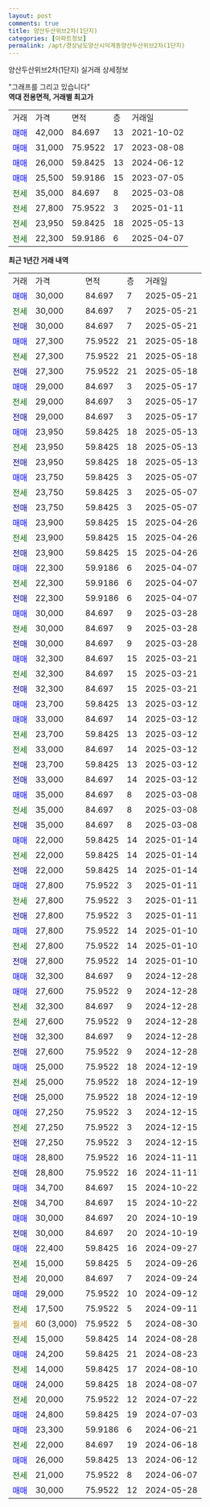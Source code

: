 ```yaml
---
layout: post
comments: true
title: 양산두산위브2차(1단지)
categories: [아파트정보]
permalink: /apt/경상남도양산시덕계동양산두산위브2차(1단지)
---
```


양산두산위브2차(1단지) 실거래 상세정보

<script type="text/javascript">
  google.charts.load('current', {'packages':['line', 'corechart']});
  google.charts.setOnLoadCallback(drawChart);

  function drawChart() {
    var data = new google.visualization.DataTable();
    data.addColumn('date', '거래일');
    data.addColumn('number', "매매");
    data.addColumn('number', "전세");
    data.addColumn('number', "전매");

    data.addRows([[new Date(Date.parse("2025-05-21")), 30000, null, null], [new Date(Date.parse("2025-05-21")), null, 30000, null], [new Date(Date.parse("2025-05-21")), null, null, 30000], [new Date(Date.parse("2025-05-18")), 27300, null, null], [new Date(Date.parse("2025-05-18")), null, 27300, null], [new Date(Date.parse("2025-05-18")), null, null, 27300], [new Date(Date.parse("2025-05-17")), 29000, null, null], [new Date(Date.parse("2025-05-17")), null, 29000, null], [new Date(Date.parse("2025-05-17")), null, null, 29000], [new Date(Date.parse("2025-05-13")), 23950, null, null], [new Date(Date.parse("2025-05-13")), null, 23950, null], [new Date(Date.parse("2025-05-13")), null, null, 23950], [new Date(Date.parse("2025-05-07")), 23750, null, null], [new Date(Date.parse("2025-05-07")), null, 23750, null], [new Date(Date.parse("2025-05-07")), null, null, 23750], [new Date(Date.parse("2025-04-26")), 23900, null, null], [new Date(Date.parse("2025-04-26")), null, 23900, null], [new Date(Date.parse("2025-04-26")), null, null, 23900], [new Date(Date.parse("2025-04-07")), 22300, null, null], [new Date(Date.parse("2025-04-07")), null, 22300, null], [new Date(Date.parse("2025-04-07")), null, null, 22300], [new Date(Date.parse("2025-03-28")), 30000, null, null], [new Date(Date.parse("2025-03-28")), null, 30000, null], [new Date(Date.parse("2025-03-28")), null, null, 30000], [new Date(Date.parse("2025-03-21")), 32300, null, null], [new Date(Date.parse("2025-03-21")), null, 32300, null], [new Date(Date.parse("2025-03-21")), null, null, 32300], [new Date(Date.parse("2025-03-12")), 23700, null, null], [new Date(Date.parse("2025-03-12")), 33000, null, null], [new Date(Date.parse("2025-03-12")), null, 23700, null], [new Date(Date.parse("2025-03-12")), null, 33000, null], [new Date(Date.parse("2025-03-12")), null, null, 23700], [new Date(Date.parse("2025-03-12")), null, null, 33000], [new Date(Date.parse("2025-03-08")), 35000, null, null], [new Date(Date.parse("2025-03-08")), null, 35000, null], [new Date(Date.parse("2025-03-08")), null, null, 35000], [new Date(Date.parse("2025-01-14")), 22000, null, null], [new Date(Date.parse("2025-01-14")), null, 22000, null], [new Date(Date.parse("2025-01-14")), null, null, 22000], [new Date(Date.parse("2025-01-11")), 27800, null, null], [new Date(Date.parse("2025-01-11")), null, 27800, null], [new Date(Date.parse("2025-01-11")), null, null, 27800], [new Date(Date.parse("2025-01-10")), 27800, null, null], [new Date(Date.parse("2025-01-10")), null, 27800, null], [new Date(Date.parse("2025-01-10")), null, null, 27800], [new Date(Date.parse("2024-12-28")), 32300, null, null], [new Date(Date.parse("2024-12-28")), 27600, null, null], [new Date(Date.parse("2024-12-28")), null, 32300, null], [new Date(Date.parse("2024-12-28")), null, 27600, null], [new Date(Date.parse("2024-12-28")), null, null, 32300], [new Date(Date.parse("2024-12-28")), null, null, 27600], [new Date(Date.parse("2024-12-19")), 25000, null, null], [new Date(Date.parse("2024-12-19")), null, 25000, null], [new Date(Date.parse("2024-12-19")), null, null, 25000], [new Date(Date.parse("2024-12-15")), 27250, null, null], [new Date(Date.parse("2024-12-15")), null, 27250, null], [new Date(Date.parse("2024-12-15")), null, null, 27250], [new Date(Date.parse("2024-11-11")), 28800, null, null], [new Date(Date.parse("2024-11-11")), null, null, 28800], [new Date(Date.parse("2024-10-22")), 34700, null, null], [new Date(Date.parse("2024-10-22")), null, null, 34700], [new Date(Date.parse("2024-10-19")), 30000, null, null], [new Date(Date.parse("2024-10-19")), null, null, 30000], [new Date(Date.parse("2024-09-27")), 22400, null, null], [new Date(Date.parse("2024-09-26")), null, 15000, null], [new Date(Date.parse("2024-09-24")), null, 20000, null], [new Date(Date.parse("2024-09-12")), 29000, null, null], [new Date(Date.parse("2024-09-11")), null, 17500, null], [new Date(Date.parse("2024-08-30")), null, null, null], [new Date(Date.parse("2024-08-28")), null, 15000, null], [new Date(Date.parse("2024-08-23")), 24200, null, null], [new Date(Date.parse("2024-08-10")), null, 14000, null], [new Date(Date.parse("2024-08-07")), 24000, null, null], [new Date(Date.parse("2024-07-22")), null, 20000, null], [new Date(Date.parse("2024-07-03")), 24800, null, null], [new Date(Date.parse("2024-06-21")), 23300, null, null], [new Date(Date.parse("2024-06-18")), null, 22000, null], [new Date(Date.parse("2024-06-12")), 26000, null, null], [new Date(Date.parse("2024-06-07")), null, 21000, null], [new Date(Date.parse("2024-05-28")), 30000, null, null]]);

    var options = {
      hAxis: {
        format: 'yyyy/MM/dd'
      },    
      lineWidth: 0,
      pointsVisible: true,    
      title: '최근 1년간 유형별 실거래가 분포',
      legend: { position: 'bottom' }
    };

    var formatter = new google.visualization.NumberFormat({pattern:'###,###'} );
    formatter.format(data, 1);
    formatter.format(data, 2);
    
    setTimeout(function() {
        var chart = new google.visualization.LineChart(document.getElementById('columnchart_material'));
        chart.draw(data, (options));
        document.getElementById('loading').style.display = 'none';
    }, 200);
  }
</script>


<div id="loading" style="z-index:20; display: block; margin-left: 0px">"그래프를 그리고 있습니다"</div>
<div id="columnchart_material" style="width: 95%; margin-left: 0px; display: block"></div>
<!-- contents start -->
<b>역대 전용면적, 거래별 최고가</b>
<table class="sortable">
    <tr>
      <td>거래</td>
      <td>가격</td>
      <td>면적</td>
      <td>층</td>
      <td>거래일</td>
    </tr>
        <tr>
          <td><a style="color: blue">매매</a></td>
          <td>42,000</td>
          <td>84.697</td>
          <td>13</td>
          <td>2021-10-02</td>
        </tr>            <tr>
          <td><a style="color: blue">매매</a></td>
          <td>31,000</td>
          <td>75.9522</td>
          <td>17</td>
          <td>2023-08-08</td>
        </tr>            <tr>
          <td><a style="color: blue">매매</a></td>
          <td>26,000</td>
          <td>59.8425</td>
          <td>13</td>
          <td>2024-06-12</td>
        </tr>            <tr>
          <td><a style="color: blue">매매</a></td>
          <td>25,500</td>
          <td>59.9186</td>
          <td>15</td>
          <td>2023-07-05</td>
        </tr>        
        <tr>
              <td><a style="color: darkgreen">전세</a></td>
              <td>35,000</td>
              <td>84.697</td>
              <td>8</td>
              <td>2025-03-08</td>
            </tr>            <tr>
              <td><a style="color: darkgreen">전세</a></td>
              <td>27,800</td>
              <td>75.9522</td>
              <td>3</td>
              <td>2025-01-11</td>
            </tr>            <tr>
              <td><a style="color: darkgreen">전세</a></td>
              <td>23,950</td>
              <td>59.8425</td>
              <td>18</td>
              <td>2025-05-13</td>
            </tr>            <tr>
              <td><a style="color: darkgreen">전세</a></td>
              <td>22,300</td>
              <td>59.9186</td>
              <td>6</td>
              <td>2025-04-07</td>
            </tr>        
    
</table>

<b>최근 1년간 거래 내역</b>

<table class="sortable">
    <tr>
      <td>거래</td>
      <td>가격</td>
      <td>면적</td>
      <td>층</td>
      <td>거래일</td>
    </tr>
    <tr>
      <td><a style="color: blue">매매</a></td>
      <td>30,000</td>
      <td>84.697</td>
      <td>7</td>
      <td>2025-05-21</td>
    </tr>          <tr>
      <td><a style="color: darkgreen">전세</a></td>
      <td>30,000</td>
      <td>84.697</td>
      <td>7</td>
      <td>2025-05-21</td>
    </tr>          <tr>
      <td><a style="color: darkblue">전매</a></td>
      <td>30,000</td>
      <td>84.697</td>
      <td>7</td>
      <td>2025-05-21</td>
    </tr>          <tr>
      <td><a style="color: blue">매매</a></td>
      <td>27,300</td>
      <td>75.9522</td>
      <td>21</td>
      <td>2025-05-18</td>
    </tr>          <tr>
      <td><a style="color: darkgreen">전세</a></td>
      <td>27,300</td>
      <td>75.9522</td>
      <td>21</td>
      <td>2025-05-18</td>
    </tr>          <tr>
      <td><a style="color: darkblue">전매</a></td>
      <td>27,300</td>
      <td>75.9522</td>
      <td>21</td>
      <td>2025-05-18</td>
    </tr>          <tr>
      <td><a style="color: blue">매매</a></td>
      <td>29,000</td>
      <td>84.697</td>
      <td>3</td>
      <td>2025-05-17</td>
    </tr>          <tr>
      <td><a style="color: darkgreen">전세</a></td>
      <td>29,000</td>
      <td>84.697</td>
      <td>3</td>
      <td>2025-05-17</td>
    </tr>          <tr>
      <td><a style="color: darkblue">전매</a></td>
      <td>29,000</td>
      <td>84.697</td>
      <td>3</td>
      <td>2025-05-17</td>
    </tr>          <tr>
      <td><a style="color: blue">매매</a></td>
      <td>23,950</td>
      <td>59.8425</td>
      <td>18</td>
      <td>2025-05-13</td>
    </tr>          <tr>
      <td><a style="color: darkgreen">전세</a></td>
      <td>23,950</td>
      <td>59.8425</td>
      <td>18</td>
      <td>2025-05-13</td>
    </tr>          <tr>
      <td><a style="color: darkblue">전매</a></td>
      <td>23,950</td>
      <td>59.8425</td>
      <td>18</td>
      <td>2025-05-13</td>
    </tr>          <tr>
      <td><a style="color: blue">매매</a></td>
      <td>23,750</td>
      <td>59.8425</td>
      <td>3</td>
      <td>2025-05-07</td>
    </tr>          <tr>
      <td><a style="color: darkgreen">전세</a></td>
      <td>23,750</td>
      <td>59.8425</td>
      <td>3</td>
      <td>2025-05-07</td>
    </tr>          <tr>
      <td><a style="color: darkblue">전매</a></td>
      <td>23,750</td>
      <td>59.8425</td>
      <td>3</td>
      <td>2025-05-07</td>
    </tr>          <tr>
      <td><a style="color: blue">매매</a></td>
      <td>23,900</td>
      <td>59.8425</td>
      <td>15</td>
      <td>2025-04-26</td>
    </tr>          <tr>
      <td><a style="color: darkgreen">전세</a></td>
      <td>23,900</td>
      <td>59.8425</td>
      <td>15</td>
      <td>2025-04-26</td>
    </tr>          <tr>
      <td><a style="color: darkblue">전매</a></td>
      <td>23,900</td>
      <td>59.8425</td>
      <td>15</td>
      <td>2025-04-26</td>
    </tr>          <tr>
      <td><a style="color: blue">매매</a></td>
      <td>22,300</td>
      <td>59.9186</td>
      <td>6</td>
      <td>2025-04-07</td>
    </tr>          <tr>
      <td><a style="color: darkgreen">전세</a></td>
      <td>22,300</td>
      <td>59.9186</td>
      <td>6</td>
      <td>2025-04-07</td>
    </tr>          <tr>
      <td><a style="color: darkblue">전매</a></td>
      <td>22,300</td>
      <td>59.9186</td>
      <td>6</td>
      <td>2025-04-07</td>
    </tr>          <tr>
      <td><a style="color: blue">매매</a></td>
      <td>30,000</td>
      <td>84.697</td>
      <td>9</td>
      <td>2025-03-28</td>
    </tr>          <tr>
      <td><a style="color: darkgreen">전세</a></td>
      <td>30,000</td>
      <td>84.697</td>
      <td>9</td>
      <td>2025-03-28</td>
    </tr>          <tr>
      <td><a style="color: darkblue">전매</a></td>
      <td>30,000</td>
      <td>84.697</td>
      <td>9</td>
      <td>2025-03-28</td>
    </tr>          <tr>
      <td><a style="color: blue">매매</a></td>
      <td>32,300</td>
      <td>84.697</td>
      <td>15</td>
      <td>2025-03-21</td>
    </tr>          <tr>
      <td><a style="color: darkgreen">전세</a></td>
      <td>32,300</td>
      <td>84.697</td>
      <td>15</td>
      <td>2025-03-21</td>
    </tr>          <tr>
      <td><a style="color: darkblue">전매</a></td>
      <td>32,300</td>
      <td>84.697</td>
      <td>15</td>
      <td>2025-03-21</td>
    </tr>          <tr>
      <td><a style="color: blue">매매</a></td>
      <td>23,700</td>
      <td>59.8425</td>
      <td>13</td>
      <td>2025-03-12</td>
    </tr>          <tr>
      <td><a style="color: blue">매매</a></td>
      <td>33,000</td>
      <td>84.697</td>
      <td>14</td>
      <td>2025-03-12</td>
    </tr>          <tr>
      <td><a style="color: darkgreen">전세</a></td>
      <td>23,700</td>
      <td>59.8425</td>
      <td>13</td>
      <td>2025-03-12</td>
    </tr>          <tr>
      <td><a style="color: darkgreen">전세</a></td>
      <td>33,000</td>
      <td>84.697</td>
      <td>14</td>
      <td>2025-03-12</td>
    </tr>          <tr>
      <td><a style="color: darkblue">전매</a></td>
      <td>23,700</td>
      <td>59.8425</td>
      <td>13</td>
      <td>2025-03-12</td>
    </tr>          <tr>
      <td><a style="color: darkblue">전매</a></td>
      <td>33,000</td>
      <td>84.697</td>
      <td>14</td>
      <td>2025-03-12</td>
    </tr>          <tr>
      <td><a style="color: blue">매매</a></td>
      <td>35,000</td>
      <td>84.697</td>
      <td>8</td>
      <td>2025-03-08</td>
    </tr>          <tr>
      <td><a style="color: darkgreen">전세</a></td>
      <td>35,000</td>
      <td>84.697</td>
      <td>8</td>
      <td>2025-03-08</td>
    </tr>          <tr>
      <td><a style="color: darkblue">전매</a></td>
      <td>35,000</td>
      <td>84.697</td>
      <td>8</td>
      <td>2025-03-08</td>
    </tr>          <tr>
      <td><a style="color: blue">매매</a></td>
      <td>22,000</td>
      <td>59.8425</td>
      <td>14</td>
      <td>2025-01-14</td>
    </tr>          <tr>
      <td><a style="color: darkgreen">전세</a></td>
      <td>22,000</td>
      <td>59.8425</td>
      <td>14</td>
      <td>2025-01-14</td>
    </tr>          <tr>
      <td><a style="color: darkblue">전매</a></td>
      <td>22,000</td>
      <td>59.8425</td>
      <td>14</td>
      <td>2025-01-14</td>
    </tr>          <tr>
      <td><a style="color: blue">매매</a></td>
      <td>27,800</td>
      <td>75.9522</td>
      <td>3</td>
      <td>2025-01-11</td>
    </tr>          <tr>
      <td><a style="color: darkgreen">전세</a></td>
      <td>27,800</td>
      <td>75.9522</td>
      <td>3</td>
      <td>2025-01-11</td>
    </tr>          <tr>
      <td><a style="color: darkblue">전매</a></td>
      <td>27,800</td>
      <td>75.9522</td>
      <td>3</td>
      <td>2025-01-11</td>
    </tr>          <tr>
      <td><a style="color: blue">매매</a></td>
      <td>27,800</td>
      <td>75.9522</td>
      <td>14</td>
      <td>2025-01-10</td>
    </tr>          <tr>
      <td><a style="color: darkgreen">전세</a></td>
      <td>27,800</td>
      <td>75.9522</td>
      <td>14</td>
      <td>2025-01-10</td>
    </tr>          <tr>
      <td><a style="color: darkblue">전매</a></td>
      <td>27,800</td>
      <td>75.9522</td>
      <td>14</td>
      <td>2025-01-10</td>
    </tr>          <tr>
      <td><a style="color: blue">매매</a></td>
      <td>32,300</td>
      <td>84.697</td>
      <td>9</td>
      <td>2024-12-28</td>
    </tr>          <tr>
      <td><a style="color: blue">매매</a></td>
      <td>27,600</td>
      <td>75.9522</td>
      <td>9</td>
      <td>2024-12-28</td>
    </tr>          <tr>
      <td><a style="color: darkgreen">전세</a></td>
      <td>32,300</td>
      <td>84.697</td>
      <td>9</td>
      <td>2024-12-28</td>
    </tr>          <tr>
      <td><a style="color: darkgreen">전세</a></td>
      <td>27,600</td>
      <td>75.9522</td>
      <td>9</td>
      <td>2024-12-28</td>
    </tr>          <tr>
      <td><a style="color: darkblue">전매</a></td>
      <td>32,300</td>
      <td>84.697</td>
      <td>9</td>
      <td>2024-12-28</td>
    </tr>          <tr>
      <td><a style="color: darkblue">전매</a></td>
      <td>27,600</td>
      <td>75.9522</td>
      <td>9</td>
      <td>2024-12-28</td>
    </tr>          <tr>
      <td><a style="color: blue">매매</a></td>
      <td>25,000</td>
      <td>75.9522</td>
      <td>18</td>
      <td>2024-12-19</td>
    </tr>          <tr>
      <td><a style="color: darkgreen">전세</a></td>
      <td>25,000</td>
      <td>75.9522</td>
      <td>18</td>
      <td>2024-12-19</td>
    </tr>          <tr>
      <td><a style="color: darkblue">전매</a></td>
      <td>25,000</td>
      <td>75.9522</td>
      <td>18</td>
      <td>2024-12-19</td>
    </tr>          <tr>
      <td><a style="color: blue">매매</a></td>
      <td>27,250</td>
      <td>75.9522</td>
      <td>3</td>
      <td>2024-12-15</td>
    </tr>          <tr>
      <td><a style="color: darkgreen">전세</a></td>
      <td>27,250</td>
      <td>75.9522</td>
      <td>3</td>
      <td>2024-12-15</td>
    </tr>          <tr>
      <td><a style="color: darkblue">전매</a></td>
      <td>27,250</td>
      <td>75.9522</td>
      <td>3</td>
      <td>2024-12-15</td>
    </tr>          <tr>
      <td><a style="color: blue">매매</a></td>
      <td>28,800</td>
      <td>75.9522</td>
      <td>16</td>
      <td>2024-11-11</td>
    </tr>          <tr>
      <td><a style="color: darkblue">전매</a></td>
      <td>28,800</td>
      <td>75.9522</td>
      <td>16</td>
      <td>2024-11-11</td>
    </tr>          <tr>
      <td><a style="color: blue">매매</a></td>
      <td>34,700</td>
      <td>84.697</td>
      <td>15</td>
      <td>2024-10-22</td>
    </tr>          <tr>
      <td><a style="color: darkblue">전매</a></td>
      <td>34,700</td>
      <td>84.697</td>
      <td>15</td>
      <td>2024-10-22</td>
    </tr>          <tr>
      <td><a style="color: blue">매매</a></td>
      <td>30,000</td>
      <td>84.697</td>
      <td>20</td>
      <td>2024-10-19</td>
    </tr>          <tr>
      <td><a style="color: darkblue">전매</a></td>
      <td>30,000</td>
      <td>84.697</td>
      <td>20</td>
      <td>2024-10-19</td>
    </tr>          <tr>
      <td><a style="color: blue">매매</a></td>
      <td>22,400</td>
      <td>59.8425</td>
      <td>16</td>
      <td>2024-09-27</td>
    </tr>          <tr>
      <td><a style="color: darkgreen">전세</a></td>
      <td>15,000</td>
      <td>59.8425</td>
      <td>5</td>
      <td>2024-09-26</td>
    </tr>          <tr>
      <td><a style="color: darkgreen">전세</a></td>
      <td>20,000</td>
      <td>84.697</td>
      <td>7</td>
      <td>2024-09-24</td>
    </tr>          <tr>
      <td><a style="color: blue">매매</a></td>
      <td>29,000</td>
      <td>75.9522</td>
      <td>10</td>
      <td>2024-09-12</td>
    </tr>          <tr>
      <td><a style="color: darkgreen">전세</a></td>
      <td>17,500</td>
      <td>75.9522</td>
      <td>5</td>
      <td>2024-09-11</td>
    </tr>          <tr>
      <td><a style="color: darkgoldenrod">월세</a></td>
      <td>60 (3,000)</td>
      <td>75.9522</td>
      <td>5</td>
      <td>2024-08-30</td>
    </tr>          <tr>
      <td><a style="color: darkgreen">전세</a></td>
      <td>15,000</td>
      <td>59.8425</td>
      <td>14</td>
      <td>2024-08-28</td>
    </tr>          <tr>
      <td><a style="color: blue">매매</a></td>
      <td>24,200</td>
      <td>59.8425</td>
      <td>21</td>
      <td>2024-08-23</td>
    </tr>          <tr>
      <td><a style="color: darkgreen">전세</a></td>
      <td>14,000</td>
      <td>59.8425</td>
      <td>17</td>
      <td>2024-08-10</td>
    </tr>          <tr>
      <td><a style="color: blue">매매</a></td>
      <td>24,000</td>
      <td>59.8425</td>
      <td>18</td>
      <td>2024-08-07</td>
    </tr>          <tr>
      <td><a style="color: darkgreen">전세</a></td>
      <td>20,000</td>
      <td>75.9522</td>
      <td>12</td>
      <td>2024-07-22</td>
    </tr>          <tr>
      <td><a style="color: blue">매매</a></td>
      <td>24,800</td>
      <td>59.8425</td>
      <td>19</td>
      <td>2024-07-03</td>
    </tr>          <tr>
      <td><a style="color: blue">매매</a></td>
      <td>23,300</td>
      <td>59.9186</td>
      <td>6</td>
      <td>2024-06-21</td>
    </tr>          <tr>
      <td><a style="color: darkgreen">전세</a></td>
      <td>22,000</td>
      <td>84.697</td>
      <td>19</td>
      <td>2024-06-18</td>
    </tr>          <tr>
      <td><a style="color: blue">매매</a></td>
      <td>26,000</td>
      <td>59.8425</td>
      <td>13</td>
      <td>2024-06-12</td>
    </tr>          <tr>
      <td><a style="color: darkgreen">전세</a></td>
      <td>21,000</td>
      <td>75.9522</td>
      <td>8</td>
      <td>2024-06-07</td>
    </tr>          <tr>
      <td><a style="color: blue">매매</a></td>
      <td>30,000</td>
      <td>75.9522</td>
      <td>12</td>
      <td>2024-05-28</td>
    </tr>      </table>
<!-- contents end -->    

